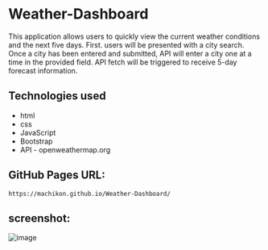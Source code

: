 # Weather-Dashboard
This application allows users to quickly view the current weather conditions and the next five days. First. users will be presented with a city search. Once a city has been entered and submitted, API will enter a city one at a time in the provided field. API fetch will be triggered to receive 5-day forecast information.  

## Technologies used
- html
- css
- JavaScript
- Bootstrap
- API - openweathermap.org


## GitHub Pages URL:
    https://machikon.github.io/Weather-Dashboard/

## screenshot: 
![image](https://user-images.githubusercontent.com/106935371/195258816-2d297321-ff5b-4a10-8a11-81407213f16a.png)


